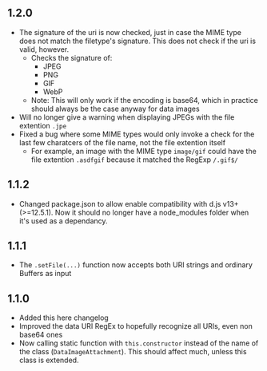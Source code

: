 ## 1.2.0
* The signature of the uri is now checked, just in case the MIME type does not match the filetype's signature. This does not check if the uri is valid, however.
    * Checks the signature of:
        * JPEG
        * PNG
        * GIF
        * WebP
    * Note: This will only work if the encoding is base64, which in practice should always be the case anyway for data images
* Will no longer give a warning when displaying JPEGs with the file extention `.jpe`
* Fixed a bug where some MIME types would only invoke a check for the last few charatcers of the file name, not the file extention itself
    * For example, an image with the MIME type `image/gif` could have the file extention `.asdfgif` because it matched the RegExp `/.gif$/`

## 1.1.2
* Changed package.json to allow enable compatibility with d.js v13+ (>=12.5.1). Now it should no longer have a node_modules folder when it's used as a dependancy.

## 1.1.1
* The `.setFile(...)` function now accepts both URI strings and ordinary Buffers as input

## 1.1.0
* Added this here changelog
* Improved the data URI RegEx to hopefully recognize all URIs, even non base64 ones
* Now calling static function with `this.constructor` instead of the name of the class (`DataImageAttachment`). This should affect much, unless this class is extended.